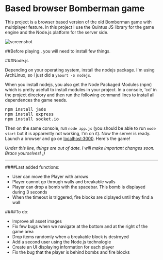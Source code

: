 Based browser Bomberman game
=================

This project is a browser based version of the old Bomberman game with multiplayer feature. 
In this project I use the Quintus JS library for the game engine and the Node.js platform for the server side. 

<img src="https://raw.github.com/dgetux/bomberman-quintus/develop/screenshot/screenshot-1.png" alt="screenshot" />

##Before playing..
you will need to install few things. 

###Node.js

Depending on your operating system, install the nodejs package. I'm using ArchLinux, so I just did a <code>yaourt -S nodejs</code>. 

When you install nodejs, you also get the Node Packaged Modules (npm) which is pretty usefull to install modules in your project. 
In a console, 'cd' in the project directory and then run the following command lines to install all dependences the game needs.

<pre>
npm install jade
npm install express
npm install socket.io
</pre>

Then on the same console, run <code>node app.js</code> (you should be able to run <code>node start</code> but it is apparently not working, I'm on it). Now the server is ready. Launch a browser and go on [localhost:3000](http://localhost:3000). Here's the game! 

_Under this line, things are out of date. I will make important changes soon. Brace yourselves! ;)_

------------------

####Last added functions:

* User can move the Player with arrows
* Player cannot go through walls and breakable walls
* Player can drop a bomb with the spacebar. This bomb is displayed during 3 seconds
* When the timeout is triggered, fire blocks are diplayed until they find a wall

####To do:

* Improve all asset images
* Fix few bugs when we navigate at the bottom and at the right of the game area
* Drop items randomly when a breakable block is destroyed
* Add a second user using the Node.js technologie
* Create an UI displaying information for each player
* Fix the bug that the player is behind bombs and fire blocks
